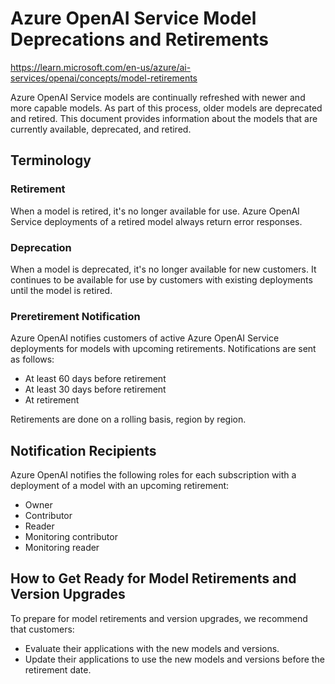 # Azure OpenAI Service Model Deprecations and Retirements

<https://learn.microsoft.com/en-us/azure/ai-services/openai/concepts/model-retirements>

Azure OpenAI Service models are continually refreshed with newer and more capable models. As part of this process, older models are deprecated and retired. This document provides information about the models that are currently available, deprecated, and retired.

## Terminology

### Retirement

When a model is retired, it's no longer available for use. Azure OpenAI Service deployments of a retired model always return error responses.

### Deprecation

When a model is deprecated, it's no longer available for new customers. It continues to be available for use by customers with existing deployments until the model is retired.

### Preretirement Notification

Azure OpenAI notifies customers of active Azure OpenAI Service deployments for models with upcoming retirements. Notifications are sent as follows:

- At least 60 days before retirement
- At least 30 days before retirement
- At retirement

Retirements are done on a rolling basis, region by region.

## Notification Recipients

Azure OpenAI notifies the following roles for each subscription with a deployment of a model with an upcoming retirement:

- Owner
- Contributor
- Reader
- Monitoring contributor
- Monitoring reader

## How to Get Ready for Model Retirements and Version Upgrades

To prepare for model retirements and version upgrades, we recommend that customers:

- Evaluate their applications with the new models and versions.
- Update their applications to use the new models and versions before the retirement date.
